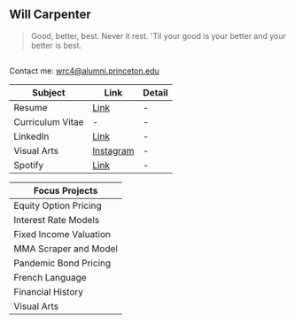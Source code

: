 ## Will Carpenter

>Good, better, best. Never it rest. 'Til your good is your better and your better is best.
##

Contact me:   wrc4@alumni.princeton.edu

| Subject | Link | Detail | 
| --- | --- | --- |
| Resume | [Link](https://github.com/wrcarpenter/Resume) | - | 
| Curriculum Vitae | - | - |  
| LinkedIn |[Link](https://www.linkedin.com/in/williamrcarpenter/) | - | 
| Visual Arts | [Instagram](https://www.instagram.com/carpenterthepainter/) | - | 
| Spotify | [Link](https://open.spotify.com/user/williamrcarpenter) | - | 

| Focus Projects |
| --- |
|Equity Option Pricing |
| Interest Rate Models|
|Fixed Income Valuation|
| MMA Scraper and Model|
|Pandemic Bond Pricing| 
|French Language|
|Financial History|
|Visual Arts|

<!--
**wrcarpenter/wrcarpenter** is a ✨ _special_ ✨ repository because its `README.md` (this file) appears on your GitHub profile.

Here are some ideas to get you started:

- 🔭 I’m currently working on ...
- 🌱 I’m currently learning ...
- 👯 I’m looking to collaborate on ...
- 🤔 I’m looking for help with ...
- 💬 Ask me about ...
- 📫 How to reach me: ...
- 😄 Pronouns: ...
- ⚡ Fun fact: ...
-->
